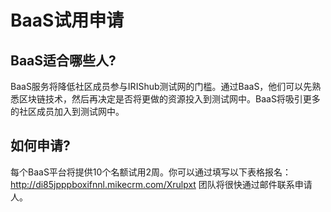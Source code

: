 # BaaS试用申请

## BaaS适合哪些人?


BaaS服务将降低社区成员参与IRIShub测试网的门槛。通过BaaS，他们可以先熟悉区块链技术，然后再决定是否将更做的资源投入到测试网中。BaaS将吸引更多的社区成员加入到测试网中。
## 如何申请? 

每个BaaS平台将提供10个名额试用2周。你可以通过填写以下表格报名：http://di85jpppboxifnnl.mikecrm.com/Xrulpxt
团队将很快通过邮件联系申请人。